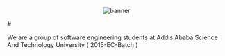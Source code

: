 <p align="center">
<img src="https://github.com/Kad-19/Periodic-table.com/assets/100912644/69de6a7f-b93f-4a79-b3fc-509a15227dfc" alt="banner"></p>
#

We are a group of software engineering students at Addis Ababa Science And Technology University ( 2015-EC-Batch )
